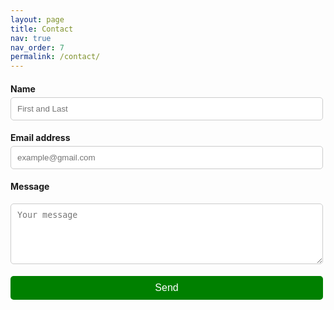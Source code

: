 ```yaml
---
layout: page
title: Contact
nav: true
nav_order: 7
permalink: /contact/
---
```


<form action="https://formspree.io/f/movjwjbe" method="POST">

  <label for="name"><b>Name</b></label>
  <input type="text" id="name" name="name" placeholder="First and Last" required>

  <label for="email"><b>Email address</b></label>
  <input type="email" id="email" name="email" placeholder="example@gmail.com" required>

  <label for="message"><b>Message</b></label>
  <textarea id="message" name="message" rows="5" placeholder="Your message" required></textarea>

  <!-- Submit button -->
  <button type="submit">Send</button>
</form>

<style>
    form {
        max-width: 500px;
        margin-top: 20px;
    }
    label {
        font-weight: bold; /* Make labels bold */
        display: block;
        margin-top: 10px;
    }
    input, textarea {
        width: 100%;
        padding: 10px;
        margin: 5px 0;
        border: 1px solid #ccc;
        border-radius: 5px;
    }
    button {
        background-color: green;
        color: white;
        border: none;
        cursor: pointer;
        padding: 10px 20px;
        font-size: 16px;
        width: 100%;
        border-radius: 5px;
    }
    button:hover {
        background-color: darkgreen;
    }
</style>